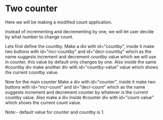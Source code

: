 # Two counter

Here we will be making a modified count application.

Instead of incrementing and decrementing by one, we will let user decide by what number to change
count.

Lets first define the countby.
Make a div with id="countby", inside it
make two buttons with id="incr-countby" and id="decr-countby" which as the name suggests increment and decrement countby value
which we will use in counter, this value by default only changes by one.
Also inside the same #countby div make another div with id="countby-value" value which shows the current countby value.

Now for the main counter
Make a div with id="counter", inside it
make two buttons with id="incr-count" and id="decr-count" which as the name suggests increment and decrement counter by 
whatever is the current countby value.
Also make a div inside #counter div with id="count-value" which shows the current count value.

Note:- default value for counter and countby is 1.
